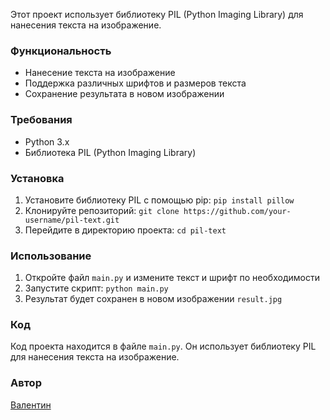 

Этот проект использует библиотеку PIL (Python Imaging Library) для нанесения текста на изображение.

### Функциональность

* Нанесение текста на изображение
* Поддержка различных шрифтов и размеров текста
* Сохранение результата в новом изображении

### Требования

* Python 3.x
* Библиотека PIL (Python Imaging Library)

### Установка

1. Установите библиотеку PIL с помощью pip: `pip install pillow`
2. Клонируйте репозиторий: `git clone https://github.com/your-username/pil-text.git`
3. Перейдите в директорию проекта: `cd pil-text`

### Использование

1. Откройте файл `main.py` и измените текст и шрифт по необходимости
2. Запустите скрипт: `python main.py`
3. Результат будет сохранен в новом изображении `result.jpg`

### Код

Код проекта находится в файле `main.py`. Он использует библиотеку PIL для нанесения текста на изображение.

### Автор

[Валентин](https://github.com/Valentin15r)